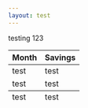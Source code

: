 ```yaml
---
layout: test
---
```

testing 123
<table>
  <thead>
    <tr>
      <th>Month</th>
      <th>Savings</th>
    </tr>
  </thead>
  <tbody>
    <tr>
      <td>test</td>
      <td>test</td>
    </tr>
    <tr>
      <td>test</td>
      <td>test</td>
    </tr>
  </tbody>
  <tfoot>
    <tr>
      <td>test</td>
      <td>test</td>
    </tr>
  </tfoot>
</table>